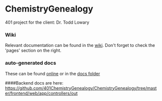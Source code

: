 # ChemistryGenealogy
401 project for the client: Dr. Todd Lowary

### Wiki 

Relevant documentation can be found in the [wiki](https://github.com/401ChemistryGenealogy/ChemistryGenealogy/wiki). Don't forget to check the 'pages' section on the right. 

### auto-generated docs 

These can be found [online](http://401chemistrygenealogy.github.io/) or in the [docs folder](https://github.com/401ChemistryGenealogy/ChemistryGenealogy/tree/master/backend/doc)


####Backend docs are here:
https://github.com/401ChemistryGenealogy/ChemistryGenealogy/tree/master/frontend/web/app/controllers/out
